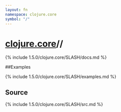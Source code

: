 ```yaml
---
layout: fn
namespace: clojure.core
symbol: "/"
---
```


# [clojure.core](../)//

{% include 1.5.0/clojure.core/SLASH/docs.md %}

##Examples

{% include 1.5.0/clojure.core/SLASH/examples.md %}
## Source
{% include 1.5.0/clojure.core/SLASH/src.md %}


